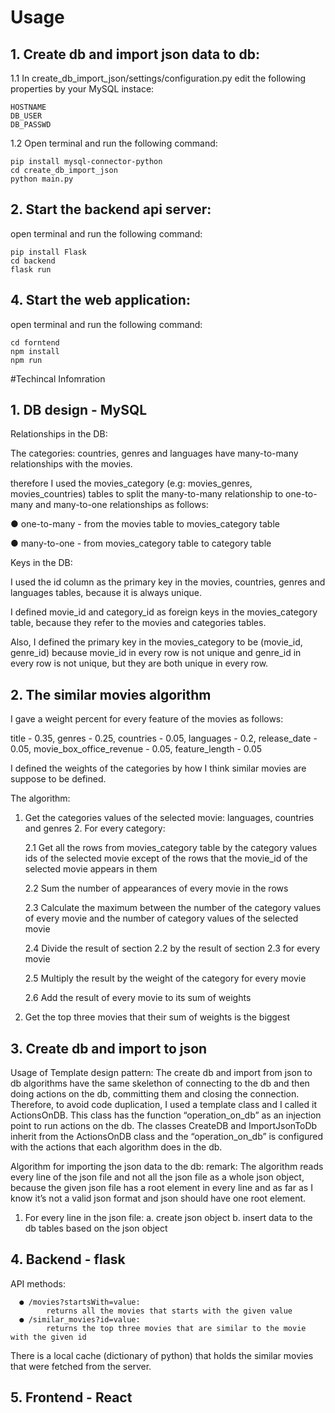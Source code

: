 # Usage
## 1.  Create db and import json data to db:
1.1 In create_db_import_json/settings/configuration.py 
edit the following properties by your MySQL instace:
```
HOSTNAME 
DB_USER
DB_PASSWD
```

1.2 Open terminal and run the following command:
```
pip install mysql-connector-python
cd create_db_import_json
python main.py
```
      
## 2. Start the backend api server:
open terminal and run the following command:
```
pip install Flask
cd backend
flask run
```
## 4. Start the web application:
open terminal and run the following command:
```
cd forntend
npm install
npm run
```

#Techincal Infomration

## 1. DB design - MySQL

Relationships in the DB:

The categories: countries, genres and languages have many-to-many relationships with the movies.

therefore I used the movies_category (e.g: movies_genres, movies_countries) tables to split the many-to-many relationship to one-to-many and many-to-one relationships as follows:

● one-to-many - from the movies table to movies_category table

● many-to-one - from movies_category table to category table

Keys in the DB:

I used the id column as the primary key in the movies, countries, genres and languages tables, because it is always unique.

I defined movie_id and category_id as foreign keys in the movies_category table, because they refer to the movies and categories tables.

Also, I defined the primary key in the movies_category to be (movie_id, genre_id) because movie_id in every row 
is not unique and genre_id in every row is not unique, but they are both unique in every row.
    
## 2. The similar movies algorithm

I gave a weight percent for every feature of the movies as follows:

title - 0.35, genres - 0.25, countries - 0.05, languages - 0.2,
release_date - 0.05, movie_box_office_revenue - 0.05, feature_length - 0.05

I defined the weights of the categories by how I think similar movies are suppose to be defined.

The algorithm:

1. Get the categories values of the selected movie: languages, countries and genres 2. For every category:

      2.1 Get all the rows from movies_category table by the category values ids of the selected movie except of the rows that the movie_id of the selected movie appears in them

      2.2 Sum the number of appearances of every movie in the rows

      2.3 Calculate the maximum between the number of the category values of every movie and the number of category values of the selected movie

      2.4 Divide the result of section 2.2 by the result of section 2.3 for every movie

      2.5 Multiply the result by the weight of the category for every movie

      2.6 Add the result of every movie to its sum of weights

3. Get the top three movies that their sum of weights is the biggest

## 3. Create db and import to json
Usage of Template design pattern:
The create db and import from json to db algorithms have the same skelethon of connecting to the db and then doing actions on the db, 
committing them and closing the connection. Therefore, to avoid code duplication, I used a template class and I called it ActionsOnDB. This class has the function “operation_on_db” as an injection point to run actions on the db. The classes CreateDB and ImportJsonToDb inherit from the ActionsOnDB class and the “operation_on_db” is configured with the actions that each algorithm does in the db.

Algorithm for importing the json data to the db:
remark: The algorithm reads every line of the json file and not all the json file as a whole json object, because the given json file has a root element in every line and as far as I know it’s not a valid json format and json should have one root element.

1. For every line in the json file:
      a. create json object
      b. insert data to the db tables based on the json object
      
## 4. Backend - flask
API methods:

      ● /movies?startsWith=value:
            returns all the movies that starts with the given value
      ● /similar_movies?id=value:
            returns the top three movies that are similar to the movie with the given id
            
There is a local cache (dictionary of python) that holds the similar movies that were fetched from the server.

## 5. Frontend - React
